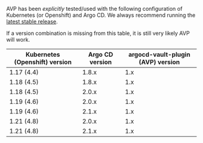 AVP has been _explicitly_ tested/used with the following configuration of Kubernetes (or Openshift) and Argo CD. We always recommend running the [latest stable release](https://github.com/IBM/argocd-vault-plugin/releases). 

If a version combination is missing from this table, it is still very likely AVP will work. 

| Kubernetes (Openshift) version | Argo CD version  | argocd-vault-plugin (AVP) version |
| -- | -- | -- |
| 1.17 (4.4) | 1.8.x | 1.x |
| 1.18 (4.5) | 1.8.x | 1.x |
| 1.18 (4.5) | 2.0.x | 1.x |
| 1.19 (4.6) | 2.0.x | 1.x |
| 1.19 (4.6) | 2.1.x | 1.x |
| 1.21 (4.8) | 2.0.x | 1.x |
| 1.21 (4.8) | 2.1.x | 1.x |
